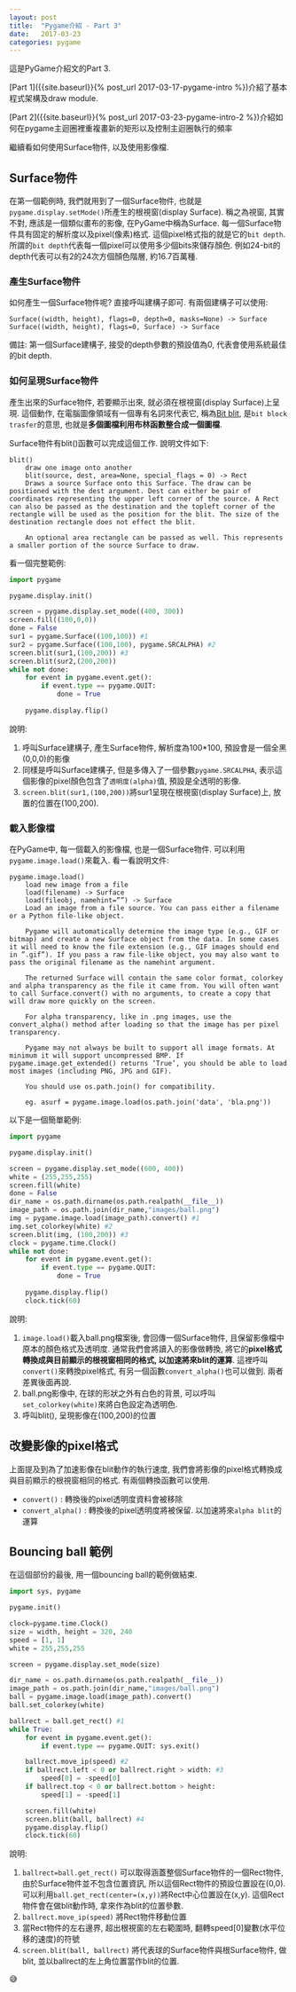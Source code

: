 ```yaml
---
layout: post
title:  "Pygame介紹 - Part 3"
date:   2017-03-23
categories: pygame
---
```

 
這是PyGame介紹文的Part 3. 

[Part 1]({{site.baseurl}}{% post_url 2017-03-17-pygame-intro %})介紹了基本程式架構及draw module. 

[Part 2]({{site.baseurl}}{% post_url 2017-03-23-pygame-intro-2 %})介紹如何在pygame主迴圈裡重複畫新的矩形以及控制主迴圈執行的頻率 

繼續看如何使用Surface物件, 以及使用影像檔.

## Surface物件

在第一個範例時, 我們就用到了一個Surface物件, 也就是`pygame.display.setMode()`所產生的根視窗(display Surface). 稱之為視窗, 其實不對, 應該是一個類似畫布的影像, 在PyGame中稱為Surface.
每一個Surface物件具有固定的解析度以及pixel(像素)格式. 這個pixel格式指的就是它的`bit depth`. 所謂的`bit depth`代表每一個pixel可以使用多少個bits來儲存顏色. 
例如24-bit的depth代表可以有2的24次方個顏色階層, 約16.7百萬種. 

### 產生Surface物件

如何產生一個Surface物件呢? 直接呼叫建構子即可. 有兩個建構子可以使用:
```
Surface((width, height), flags=0, depth=0, masks=None) -> Surface
Surface((width, height), flags=0, Surface) -> Surface
```
備註: 第一個Surface建構子, 接受的depth參數的預設值為0, 代表會使用系統最佳的bit depth. 

### 如何呈現Surface物件

產生出來的Surface物件, 若要顯示出來, 就必須在根視窗(display Surface)上呈現. 這個動作, 在電腦圖像領域有一個專有名詞來代表它, 稱為[Bit blit](https://en.wikipedia.org/wiki/Bit_blit), 是`bit block trasfer`的意思, 也就是**多個圖檔利用布林函數整合成一個圖檔**.

Surface物件有blit()函數可以完成這個工作. 說明文件如下:
```
blit()
	draw one image onto another
	blit(source, dest, area=None, special_flags = 0) -> Rect
	Draws a source Surface onto this Surface. The draw can be positioned with the dest argument. Dest can either be pair of coordinates representing the upper left corner of the source. A Rect can also be passed as the destination and the topleft corner of the rectangle will be used as the position for the blit. The size of the destination rectangle does not effect the blit.

	An optional area rectangle can be passed as well. This represents a smaller portion of the source Surface to draw.

```
看一個完整範例:
```python
import pygame

pygame.display.init()

screen = pygame.display.set_mode((400, 300)) 
screen.fill((100,0,0))
done = False
sur1 = pygame.Surface((100,100)) #1 
sur2 = pygame.Surface((100,100), pygame.SRCALPHA) #2
screen.blit(sur1,(100,200)) #3
screen.blit(sur2,(200,200))
while not done:
    for event in pygame.event.get():
        if event.type == pygame.QUIT:
            done = True
        
    pygame.display.flip()
```
說明:
1. 呼叫Surface建構子, 產生Surface物件, 解析度為100*100, 預設會是一個全黑(0,0,0)的影像
1. 同樣是呼叫Surface建構子, 但是多傳入了一個參數`pygame.SRCALPHA`, 表示這個影像的pixel顏色包含了`透明度(alpha)`值, 預設是全透明的影像.
1. `screen.blit(sur1,(100,200))`將sur1呈現在根視窗(display Surface)上, 放置的位置在(100,200).

### 載入影像檔
在PyGame中, 每一個載入的影像檔, 也是一個Surface物件. 可以利用`pygame.image.load()`來載入. 看一看說明文件:
```
pygame.image.load()
	load new image from a file
	load(filename) -> Surface
	load(fileobj, namehint=””) -> Surface
	Load an image from a file source. You can pass either a filename or a Python file-like object.

	Pygame will automatically determine the image type (e.g., GIF or bitmap) and create a new Surface object from the data. In some cases it will need to know the file extension (e.g., GIF images should end in ”.gif”). If you pass a raw file-like object, you may also want to pass the original filename as the namehint argument.

	The returned Surface will contain the same color format, colorkey and alpha transparency as the file it came from. You will often want to call Surface.convert() with no arguments, to create a copy that will draw more quickly on the screen.

	For alpha transparency, like in .png images, use the convert_alpha() method after loading so that the image has per pixel transparency.

	Pygame may not always be built to support all image formats. At minimum it will support uncompressed BMP. If pygame.image.get_extended() returns ‘True’, you should be able to load most images (including PNG, JPG and GIF).

	You should use os.path.join() for compatibility.

	eg. asurf = pygame.image.load(os.path.join('data', 'bla.png'))
```

以下是一個簡單範例:

```python
import pygame

pygame.display.init()

screen = pygame.display.set_mode((600, 400))
white = (255,255,255)
screen.fill(white)
done = False 
dir_name = os.path.dirname(os.path.realpath(__file__))
image_path = os.path.join(dir_name,"images/ball.png")
img = pygame.image.load(image_path).convert() #1
img.set_colorkey(white) #2
screen.blit(img, (100,200)) #3
clock = pygame.time.Clock()
while not done:
    for event in pygame.event.get():
        if event.type == pygame.QUIT:
            done = True
        
    pygame.display.flip()
    clock.tick(60)
```
說明:
1. `image.load()`載入ball.png檔案後, 會回傳一個Surface物件, 且保留影像檔中原本的顏色格式及透明度. 
通常我們會將讀入的影像做轉換, 將它的**pixel格式轉換成與目前顯示的根視窗相同的格式, 以加速將來blit的運算**.
這裡呼叫`convert()`來轉換pixel格式, 有另一個函數`convert_alpha()`也可以做到. 兩者差異後面再說.
1. ball.png影像中, 在球的形狀之外有白色的背景, 可以呼叫`set_colorkey(white)`來將白色設定為透明色.
1. 呼叫blit(), 呈現影像在(100,200)的位置


## 改變影像的pixel格式

上面提及到為了加速影像在blit動作的執行速度, 我們會將影像的pixel格式轉換成與目前顯示的根視窗相同的格式. 有兩個轉換函數可以使用.
- `convert()` : 轉換後的pixel透明度資料會被移除
- `convert_alpha()` : 轉換後的pixel透明度將被保留. 以加速將來`alpha blit`的運算

## Bouncing ball 範例

在這個部份的最後, 用一個bouncing ball的範例做結束.
```python
import sys, pygame

pygame.init()

clock=pygame.time.Clock()
size = width, height = 320, 240
speed = [1, 1] 
white = 255,255,255

screen = pygame.display.set_mode(size)

dir_name = os.path.dirname(os.path.realpath(__file__))
image_path = os.path.join(dir_name,"images/ball.png")
ball = pygame.image.load(image_path).convert()
ball.set_colorkey(white)

ballrect = ball.get_rect() #1
while True:
    for event in pygame.event.get():
        if event.type == pygame.QUIT: sys.exit()

    ballrect.move_ip(speed) #2
    if ballrect.left < 0 or ballrect.right > width: #3
        speed[0] = -speed[0]
    if ballrect.top < 0 or ballrect.bottom > height:
        speed[1] = -speed[1]

    screen.fill(white)
    screen.blit(ball, ballrect) #4
    pygame.display.flip()
    clock.tick(60)
```
說明:
1. `ballrect=ball.get_rect()` 可以取得涵蓋整個Surface物件的一個Rect物件, 由於Surface物件並不包含位置資訊, 所以這個Rect物件的預設位置設在(0,0). 
可以利用`ball.get_rect(center=(x,y))`將Rect中心位置設在(x,y). 這個Rect物件會在做blit動作時, 拿來作為blit的位置參數.
1. `ballrect.move_ip(speed)` 將Rect物件移動位置
1. 當Rect物件的左右邊界, 超出根視窗的左右範圍時, 翻轉speed[0]變數(水平位移的速度)的符號
1. `screen.blit(ball, ballrect)` 將代表球的Surface物件與根Surface物件, 做blit, 並以ballrect的左上角位置當作blit的位置.


:sweat_smile:

